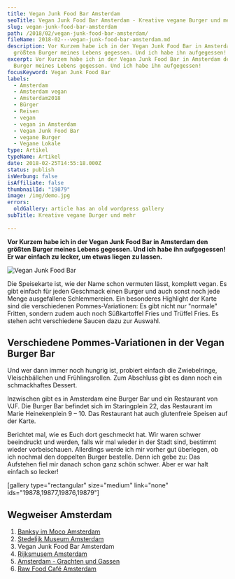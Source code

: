 ```yaml
---
title: Vegan Junk Food Bar Amsterdam
seoTitle: Vegan Junk Food Bar Amsterdam - Kreative vegane Burger und mehr
slug: vegan-junk-food-bar-amsterdam
path: /2018/02/vegan-junk-food-bar-amsterdam/
fileName: 2018-02---vegan-junk-food-bar-amsterdam.md
description: Vor Kurzem habe ich in der Vegan Junk Food Bar in Amsterdam den
  größten Burger meines Lebens gegessen. Und ich habe ihn aufgegessen!
excerpt: Vor Kurzem habe ich in der Vegan Junk Food Bar in Amsterdam den größten
  Burger meines Lebens gegessen. Und ich habe ihn aufgegessen!
focusKeyword: Vegan Junk Food Bar
labels:
  - Amsterdam
  - Amsterdam vegan
  - Amsterdam2018
  - Bürger
  - Reisen
  - vegan
  - vegan in Amsterdam
  - Vegan Junk Food Bar
  - vegane Burger
  - Vegane Lokale
type: Artikel
typeName: Artikel
date: 2018-02-25T14:55:18.000Z
status: publish
isWerbung: false
isAffiliate: false
thumbnailId: "19879"
image: /img/demo.jpg
errors:
  oldGallery: article has an old wordpress gallery
subTitle: Kreative vegane Burger und mehr
  
---
```


**Vor Kurzem habe ich in der Vegan Junk Food Bar in Amsterdam den größten Burger
meines Lebens gegessen. Und ich habe ihn aufgegessen! Er war einfach zu lecker,
um etwas liegen zu lassen.**

![Vegan Junk Food Bar](http://cardamonchai.com/wp-content/uploads/2018/02/38472303600_7b58c24771_z-300x225.jpg)

Die Speisekarte ist, wie der Name schon vermuten lässt, komplett vegan. Es gibt
einfach für jeden Geschmack einen Burger und auch sonst noch jede Menge
ausgefallene Schlemmereien. Ein besonderes Highlight der Karte sind die
verschiedenen Pommes-Variationen: Es gibt nicht nur "normale" Fritten, sondern
zudem auch noch Süßkartoffel Fries und Trüffel Fries. Es stehen acht
verschiedene Saucen dazu zur Auswahl.

## Verschiedene Pommes-Variationen in der Vegan Burger Bar

Und wer dann immer noch hungrig ist, probiert einfach die Zwiebelringe,
Vleischbällchen und Frühlingsrollen. Zum Abschluss gibt es dann noch ein
schmackhaftes Dessert.

Inzwischen gibt es in Amsterdam eine Burger Bar und ein Restaurant von VJF. Die
Burger Bar befindet sich im Staringplein 22, das Restaurant im Marie
Heinekenplein 9 – 10. Das Restaurant hat auch glutenfreie Speisen auf der Karte.

Berichtet mal, wie es Euch dort geschmeckt hat. Wir waren schwer beeindruckt und
werden, falls wir mal wieder in der Stadt sind, bestimmt wieder vorbeischauen.
Allerdings werde ich mir vorher gut überlegen, ob ich nochmal den doppelten
Burger bestelle. Denn ich gebe zu: Das Aufstehen fiel mir danach schon ganz
schön schwer. Aber er war halt einfach so lecker!

[gallery type="rectangular" size="medium" link="none"
ids="19878,19877,19876,19879"]

## Wegweiser Amsterdam

1.  [Banksy im Moco Amsterdam](/2018/01/banksy-im-moco-amsterdam/)
1.  [Stedelijk Museum Amsterdam](/2018/02/stedelijk-museum-amsterdam/)
1.  Vegan Junk Food Bar Amsterdam
1.  [Rijksmusem Amsterdam](/2018/03/rijksmuseum-amsterdam/)
1.  [Amsterdam - Grachten und Gassen](/2018/03/amsterdam/)
1.  [Raw Food Café Amsterdam](/2018/03/raw-food-cafe-amsterdam-zest-for-life/)

  